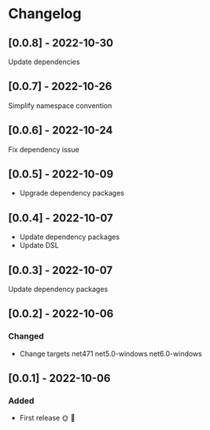 # Changelog

## [0.0.8] - 2022-10-30

Update dependencies

## [0.0.7] - 2022-10-26

Simplify namespace convention

## [0.0.6] - 2022-10-24

Fix dependency issue

## [0.0.5] - 2022-10-09

- Upgrade dependency packages

## [0.0.4] - 2022-10-07

- Update dependency packages
- Update DSL

## [0.0.3] - 2022-10-07

Update dependency packages

## [0.0.2] - 2022-10-06

### Changed
- Change targets net471 net5.0-windows net6.0-windows

## [0.0.1] - 2022-10-06

### Added
* First release 🌞 🚀

